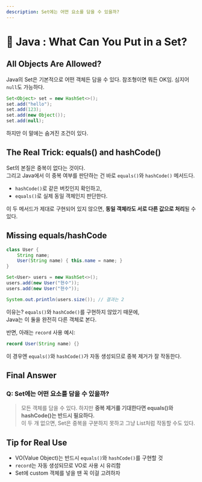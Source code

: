```yaml
---
description: Set에는 어떤 요소를 담을 수 있을까?
---
```


# 🏁 Java : What Can You Put in a Set?

## &#x20;All Objects Are Allowed?

Java의 Set은 기본적으로 어떤 객체든 담을 수 있다. 참조형이면 뭐든 OK임. 심지어 `null`도 가능하다.

```java
Set<Object> set = new HashSet<>();
set.add("hello");
set.add(123);
set.add(new Object());
set.add(null);
```

하지만 이 말에는 숨겨진 조건이 있다.

## The Real Trick: equals() and hashCode()

Set의 본질은 중복이 없다는 것이다. \
그리고 Java에서 이 중복 여부를 판단하는 건 바로 `equals()`와 `hashCode()` 메서드다.

* `hashCode()`로 같은 버킷인지 확인하고,
* `equals()`로 실제 동일 객체인지 판단한다.

이 두 메서드가 제대로 구현되어 있지 않으면, **동일 객체라도 서로 다른 값으로 처리**될 수 있다.

## Missing equals/hashCode

```java
class User {
    String name;
    User(String name) { this.name = name; }
}

Set<User> users = new HashSet<>();
users.add(new User("현수"));
users.add(new User("현수"));

System.out.println(users.size()); // 결과는 2
```

이유는? `equals()`와 `hashCode()`를 구현하지 않았기 때문에, \
Java는 이 둘을 완전히 다른 객체로 본다.

반면, 아래는 `record` 사용 예시:

```java
record User(String name) {}
```

이 경우엔 `equals()`와 `hashCode()`가 자동 생성되므로 중복 제거가 잘 작동한다.

## Final Answer

### **Q: Set에는 어떤 요소를 담을 수 있을까?**

> 모든 객체를 담을 수 있다. 하지만 **중복 제거를 기대한다면 equals()와 hashCode()는 반드시 필요하다.** \
> 이 두 개 없으면, Set은 중복을 구분하지 못하고 그냥 List처럼 작동할 수도 있다.

## Tip for Real Use

* VO(Value Object)는 반드시 `equals()`와 `hashCode()`를 구현할 것
* `record`는 자동 생성되므로 VO로 사용 시 유리함
* Set에 custom 객체를 넣을 땐 꼭 이걸 고려하자
